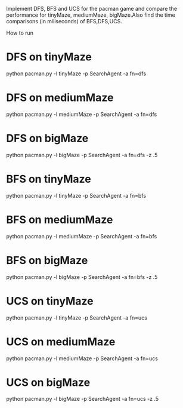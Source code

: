 Implement DFS, BFS and UCS for the pacman game and compare the performance for tinyMaze,  mediumMaze, bigMaze.Also find the time comparisons (in miliseconds) of BFS,DFS,UCS.

How to run

# DFS on tinyMaze
python pacman.py -l tinyMaze -p SearchAgent -a fn=dfs

# DFS on mediumMaze
python pacman.py -l mediumMaze -p SearchAgent -a fn=dfs

# DFS on bigMaze
python pacman.py -l bigMaze -p SearchAgent -a fn=dfs -z .5

# BFS on tinyMaze
python pacman.py -l tinyMaze -p SearchAgent -a fn=bfs

# BFS on mediumMaze
python pacman.py -l mediumMaze -p SearchAgent -a fn=bfs

# BFS on bigMaze
python pacman.py -l bigMaze -p SearchAgent -a fn=bfs -z .5

# UCS on tinyMaze
python pacman.py -l tinyMaze -p SearchAgent -a fn=ucs

# UCS on mediumMaze
python pacman.py -l mediumMaze -p SearchAgent -a fn=ucs

# UCS on bigMaze
python pacman.py -l bigMaze -p SearchAgent -a fn=ucs -z .5

